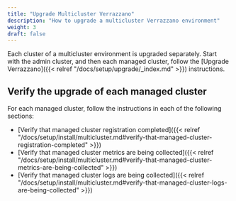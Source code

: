 ```yaml
---
title: "Upgrade Multicluster Verrazzano"
description: "How to upgrade a multicluster Verrazzano environment"
weight: 3
draft: false
---
```


Each cluster of a multicluster environment is upgraded separately. Start with the admin cluster, and then each managed cluster, follow the [Upgrade Verrazzano]({{< relref "/docs/setup/upgrade/_index.md" >}}) instructions.

## Verify the upgrade of each managed cluster

For each managed cluster, follow the instructions in each of the following sections:

* [Verify that managed cluster registration completed]({{< relref "/docs/setup/install/multicluster.md#verify-that-managed-cluster-registration-completed" >}})
* [Verify that managed cluster metrics are being collected]({{< relref "/docs/setup/install/multicluster.md#verify-that-managed-cluster-metrics-are-being-collected" >}})
* [Verify that managed cluster logs are being collected]({{< relref "/docs/setup/install/multicluster.md#verify-that-managed-cluster-logs-are-being-collected" >}})